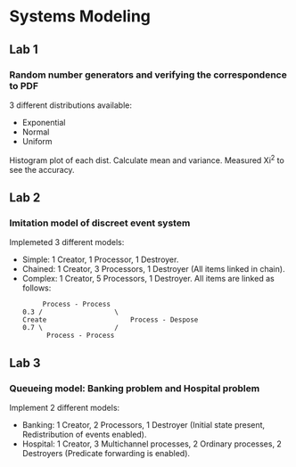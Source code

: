 # Systems Modeling

## Lab 1

### Random number generators and verifying the correspondence to PDF

3 different distributions available:
- Exponential
- Normal
- Uniform

Histogram plot of each dist.
Calculate mean and variance.
Measured Xi<sup>2</sup> to see the accuracy.

## Lab 2

### Imitation model of discreet event system

Implemeted 3 different models:
- Simple: 1 Creator, 1 Processor, 1 Destroyer.
- Chained: 1 Creator, 3 Processors, 1 Destroyer (All items linked in chain).
- Complex: 1 Creator, 5 Processors, 1 Destroyer. All items are linked as follows:
    ```
         Process - Process
    0.3 /                  \
  Create                     Process - Despose
    0.7 \                  /
          Process - Process
  ```
  
## Lab 3

### Queueing model: Banking problem and Hospital problem

Implement 2 different models:
- Banking: 1 Creator, 2 Processors, 1 Destroyer (Initial state present, Redistribution of events enabled).
- Hospital: 1 Creator, 3 Multichannel processes, 2 Ordinary processes, 2 Destroyers (Predicate forwarding is enabled).
